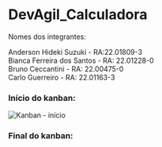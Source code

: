 # DevAgil_Calculadora

Nomes dos integrantes:  
  
Anderson Hideki Suzuki - RA:22.01809-3  
Bianca Ferreira dos Santos - RA: 22.01228-0  
Bruno Ceccantini - RA: 22.00475-0  
Carlo Guerreiro - RA: 22.01163-3  
  
  ### Início do kanban:  
  ![Kanban - início](https://user-images.githubusercontent.com/104869999/222131267-874d14ed-9a8a-4909-9148-f04fffbaefb4.png)
  
  ### Final do kanban:
  
